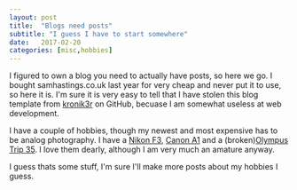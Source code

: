 ```yaml
---
layout: post
title:  "Blogs need posts"
subtitle: "I guess I have to start somewhere"
date:   2017-02-20
categories: [misc,hobbies]
---
```

I figured to own a blog you need to actually have posts, so here we go.
I bought samhastings.co.uk last year for very cheap and never put it to use, so here it is. I'm sure it is very easy to tell that I have stolen this blog template from [kronik3r][kronik3r] on GitHub, becuase I am somewhat useless at web development.

I have a couple of hobbies, though my newest and most expensive has to be analog photography.
I have a [Nikon F3][nikon f3], [Canon A1][canon a1] and a (broken)[Olympus Trip 35][olympus trip 35]. I love them dearly, although I am very much an amature anyway.

I guess thats some stuff, I'm sure I'll make more posts about my hobbies I guess.

[kronik3r]:https://github.com/kronik3r
[nikon f3]:http://www.kenrockwell.com/nikon/f3.htm
[canon a1]:https://en.wikipedia.org/wiki/Canon_A-1
[olympus trip 35]:http://www.kenrockwell.com/olympus/trip-35.htm

